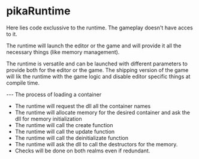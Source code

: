 # pikaRuntime

Here lies code exclussive to the runtime. The gameplay doesn't have acces to it.

The runtime will launch the editor or the game and will provide it all the necessary things (like memory management).

The runtime is versatile and can be launched with different parameters to provide both for the editor or the game.
The shipping version of the game will lik the runtime with the game logic and disable editor specific things at compile time.


--- The process of loading a container

- The runtime will request the dll all the container names
- The runtime will allocate memory for the desired container and ask the dll for memory initialization
- The runtime will call the create function
- The runtime will call the update function
- The runtime will call the deinitializate function
- The runtime will ask the dll to call the destructors for the memory.
- Checks will be done on both realms even if redundant.